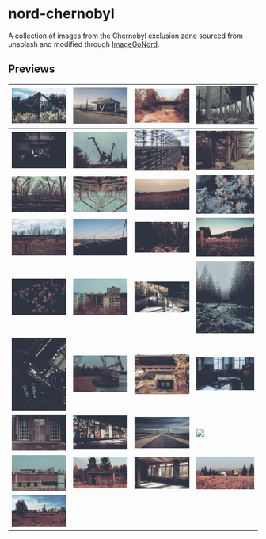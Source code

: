 # nord-chernobyl
A collection of images from the Chernobyl exclusion zone sourced from unsplash and modified through [ImageGoNord](https://ign.schrodinger-hat.it/).

## Previews
| <img src = "Wallpapers/nord-bob-jessica-christian-unsplash.png" width = 200> | <img src = "Wallpapers/nord-bus-stop-gerhard-reus-unsplash.png" width = 200> | <img src = "Wallpapers/nord-chernobyl-house-viktor-hesse-unsplash.png" width = 200> | <img src = "Wallpapers/nord-cooling-tower-base-kato-blackmore-unsplash.png" width = 200> |
|---|---|---|---|
| <img src = "Wallpapers/nord-corridor-mick-de-paola-unsplash.png" width = 200> | <img src = "Wallpapers/nord-cranes-kato-blackmore-unsplash.png" width = 200> | <img src = "Wallpapers/nord-duga-artem-zhukov-unsplash.png" width = 200> | <img src = "Wallpapers/nord-duga-base-kato-blackmore-unsplash.png" width = 200> |
| <img src = "Wallpapers/nord-duga-kato-blackmore-unsplash.png" width = 200> | <img src = "Wallpapers/nord-duga-up-sergey-omelchenko-unsplash.png" width = 200> | <img src = "Wallpapers/nord-flowers-filip-kvasnak-unsplash.png" width = 200> | <img src = "Wallpapers/nord-frosty-yellow-flowers-annie-spratt-unsplash.png" width = 200> |
| <img src = "Wallpapers/nord-irradiated-rails-oleksandra-bardash-unsplash.png" width = 200> | <img src = "Wallpapers/nord-kichi-balyk-vladislav-zakharevich-unsplash.png" width = 200> | <img src = "Wallpapers/nord-mossy-forest-douglas-schneiders-unsplash.png" width = 200> | <img src = "Wallpapers/nord-orange-flowers-jessica-christian-unsplash.png" width = 200> |
| <img src = "Wallpapers/nord-orange-wildflowers-annie-spratt-unsplash.png" width = 200> | <img src = "Wallpapers/nord-pripyat-kato-blackmore-unsplash.png" width = 200> | <img src = "Wallpapers/nord-pripyat-pool-peter-lam-ch-unsplash.png" width = 200> | <img src = "Wallpapers/nord-rocky-forest-river-filip-kvasnak-unsplash.png" width = 200> |
| <img src = "Wallpapers/nord-samsung-memory-unsplash.png" width = 200> | <img src = "Wallpapers/nord-sinking-kato-blackmore-unsplash.png" width = 200> | <img src = "Wallpapers/nord-stadium-viktor-hesse-unsplash.png" width = 200> | <img src = "Wallpapers/nord-stalker-vibes-tobias-reich-unsplash.png" width = 200> |
| <img src = "Wallpapers/nord-storefront-patrick-shaun-unsplash.png" width = 200> | <img src = "Wallpapers/nord-ukraine-glass-unsplash.png" width = 200> | <img src = "Wallpapers/nord-ukraine-road-mads-eneqvist-unsplash.png" width = 200> | <img src = "Wallpapers/nord-wildflower-window-annie-spratt-unsplash.jpg.png" width = 200> |
| <img src = "Wallpapers/nord-zone-buildings-kato-blackmore-unsplash.png" width = 200> | <img src = "Wallpapers/nord-zone-lonely-little-building-oleksandra-bardash-unsplash.png" width = 200> | <img src = "Wallpapers/nord-zone-office-interior-viktor-hesse-unsplash.png" width = 200> | <img src = "Wallpapers/nord-zone-poppies-oleksandra-bardash-unsplash.png" width = 200> |
| <img src = "Wallpapers/nord-zone-rails-viktor-hesse-unsplash.png" width = 200> |  |  |  |
